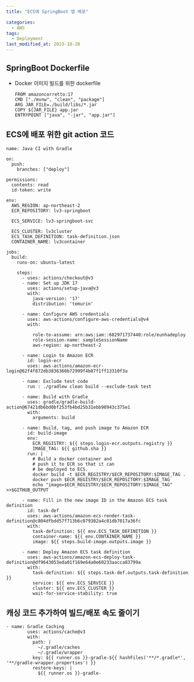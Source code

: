 ```yaml
---
title: "ECS에 SpringBoot 앱 배포"

categories:
  - AWS
tags:
  - Deployment
last_modified_at: 2023-10-20
---
```


SpringBoot Dockerfile
---------------------

*   Docker 이미지 빌드를 위한 dockerfile
    
        FROM amazoncorretto:17
        CMD ["./mvnw", "clean", "package"]
        ARG JAR_FILE=./build/libs/*.jar
        COPY ${JAR_FILE} app.jar
        ENTRYPOINT ["java", "-jar", "app.jar"]
    

ECS에 배포 위한 git action 코드
------------------------

    
    name: Java CI with Gradle
    
    on:
      push:
        branches: ["deploy"]
    
    permissions:
      contents: read
      id-token: write
    
    env:
      AWS_REGION: ap-northeast-2
      ECR_REPOSITORY: lv3-springboot
    
      ECS_SERVICE: lv3-springboot-svc
    
      ECS_CLUSTER: lv3cluster
      ECS_TASK_DEFINITION: task-definition.json
      CONTAINER_NAME: lv3container
    
    jobs:
      build:
        runs-on: ubuntu-latest
        
        steps:
          - uses: actions/checkout@v3
          - name: Set up JDK 17
            uses: actions/setup-java@v3
            with:
              java-version: '17'
              distribution: 'temurin'
                
          - name: Configure AWS credentials
            uses: aws-actions/configure-aws-credentials@v4
            with:
    
              role-to-assume: arn:aws:iam::682971737440:role/eunhadeploy
              role-session-name: sampleSessionName
              aws-region: ap-northeast-2
    
          - name: Login to Amazon ECR
            id: login-ecr
            uses: aws-actions/amazon-ecr-login@62f4f872db3836360b72999f4b87f1ff13310f3a
    
          - name: Exclude test code
            run : ./gradlew clean build --exclude-task test
    
          - name: Build with Gradle
            uses: gradle/gradle-build-action@67421db6bd0bf253fb4bd25b31ebb98943c375e1
            with:
              arguments: build
    
          - name: Build, tag, and push image to Amazon ECR
            id: build-image
            env:
              ECR_REGISTRY: ${{ steps.login-ecr.outputs.registry }}
              IMAGE_TAG: ${{ github.sha }}
            run: |
              # Build a docker container and
              # push it to ECR so that it can
              # be deployed to ECS.
              docker build -t $ECR_REGISTRY/$ECR_REPOSITORY:$IMAGE_TAG .
              docker push $ECR_REGISTRY/$ECR_REPOSITORY:$IMAGE_TAG
              echo "image=$ECR_REGISTRY/$ECR_REPOSITORY:$IMAGE_TAG" >>$GITHUB_OUTPUT
          
          - name: Fill in the new image ID in the Amazon ECS task definition
            id: task-def
            uses: aws-actions/amazon-ecs-render-task-definition@c804dfbdd57f713b6c079302a4c01db7017a36fc
            with:
              task-definition: ${{ env.ECS_TASK_DEFINITION }}
              container-name: ${{ env.CONTAINER_NAME }}
              image: ${{ steps.build-image.outputs.image }}
    
          - name: Deploy Amazon ECS task definition
            uses: aws-actions/amazon-ecs-deploy-task-definition@df9643053eda01f169e64a0e60233aacca83799a
            with:
              task-definition: ${{ steps.task-def.outputs.task-definition }}
              service: ${{ env.ECS_SERVICE }}
              cluster: ${{ env.ECS_CLUSTER }}
              wait-for-service-stability: true


캐싱 코드 추가하여 빌드/배포 속도 줄이기
--------

    - name: Gradle Caching
            uses: actions/cache@v3
            with:
              path: |
                ~/.gradle/caches
                ~/.gradle/wrapper
              key: ${{ runner.os }}-gradle-${{ hashFiles('**/*.gradle*', '**/gradle-wrapper.properties') }}
              restore-keys: |
                ${{ runner.os }}-gradle-
